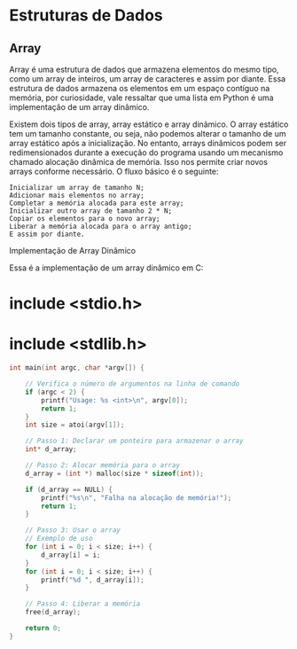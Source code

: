 # Estruturas de Dados
## Array

Array é uma estrutura de dados que armazena elementos do mesmo tipo, como um array de inteiros, um array de caracteres e assim por diante. Essa estrutura de dados armazena os elementos em um espaço contíguo na memória, por curiosidade, vale ressaltar que uma lista em Python é uma implementação de um array dinâmico.

Existem dois tipos de array, array estático e array dinâmico. O array estático tem um tamanho constante, ou seja, não podemos alterar o tamanho de um array estático após a inicialização. No entanto, arrays dinâmicos podem ser redimensionados durante a execução do programa usando um mecanismo chamado alocação dinâmica de memória. Isso nos permite criar novos arrays conforme necessário. O fluxo básico é o seguinte:

    Inicializar um array de tamanho N;
    Adicionar mais elementos no array;
    Completar a memória alocada para este array;
    Inicializar outro array de tamanho 2 * N;
    Copiar os elementos para o novo array;
    Liberar a memória alocada para o array antigo;
    E assim por diante.

Implementação de Array Dinâmico

Essa é a implementação de um array dinâmico em C:
# include <stdio.h>
# include <stdlib.h>
```C
int main(int argc, char *argv[]) {

    // Verifica o número de argumentos na linha de comando
    if (argc < 2) {
        printf("Usage: %s <int>\n", argv[0]);
        return 1;
    }
    int size = atoi(argv[1]);

    // Passo 1: Declarar um ponteiro para armazenar o array
    int* d_array;

    // Passo 2: Alocar memória para o array
    d_array = (int *) malloc(size * sizeof(int));

    if (d_array == NULL) {
        printf("%s\n", "Falha na alocação de memória!");
        return 1;
    }

    // Passo 3: Usar o array
    // Exemplo de uso
    for (int i = 0; i < size; i++) {
        d_array[i] = i;
    }
    for (int i = 0; i < size; i++) {
        printf("%d ", d_array[i]);
    }

    // Passo 4: Liberar a memória
    free(d_array);

    return 0;
}
```
